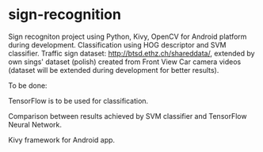 # sign-recognition

Sign recogniton project using Python, Kivy, OpenCV for Android platform during development.
Classification using HOG descriptor and SVM classifier. 
Traffic sign dataset: http://btsd.ethz.ch/shareddata/, extended by own sings' dataset (polish) created from Front View Car camera videos (dataset will be extended during development for better results). 

To be done:

TensorFlow is to be used for classification.

Comparison between results achieved by SVM classifier and TensorFlow Neural Network.

Kivy framework for Android app.
